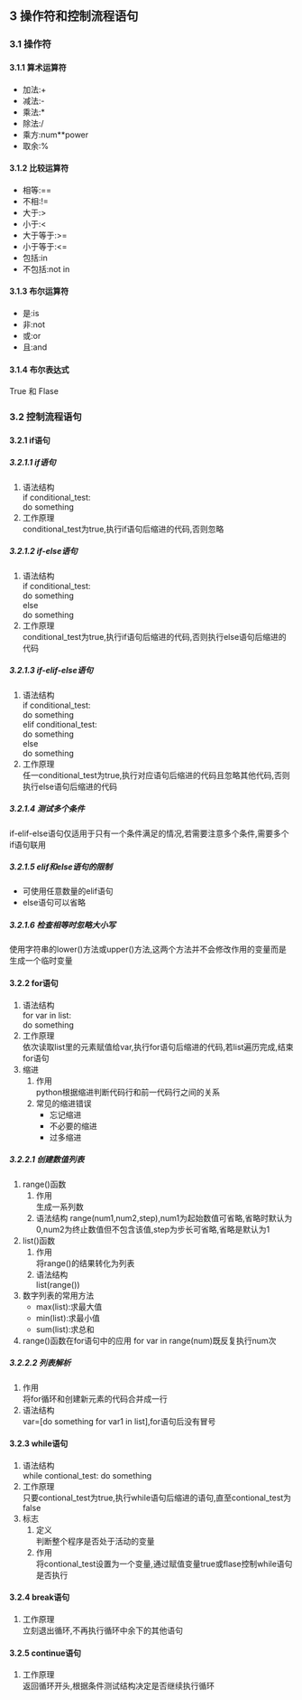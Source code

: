 ## 3 操作符和控制流程语句

### 3.1 操作符

#### 3.1.1 算术运算符

* 加法:+
* 减法:-
* 乘法:*
* 除法:/
* 乘方:num**power
* 取余:%

#### 3.1.2 比较运算符

* 相等:==
* 不相:!=
* 大于:>
* 小于:<
* 大于等于:>=
* 小于等于:<=
* 包括:in
* 不包括:not in

#### 3.1.3 布尔运算符

* 是:is
* 非:not
* 或:or
* 且:and

#### 3.1.4 布尔表达式

True 和 Flase

### 3.2 控制流程语句

#### 3.2.1 if语句

##### 3.2.1.1 if语句

1. 语法结构  
if conditional_test:  
   do something
2. 工作原理  
conditional_test为true,执行if语句后缩进的代码,否则忽略

##### 3.2.1.2 if-else语句

1. 语法结构  
if conditional_test:  
   do something  
else  
   do something
2. 工作原理  
conditional_test为true,执行if语句后缩进的代码,否则执行else语句后缩进的代码

##### 3.2.1.3 if-elif-else语句

1. 语法结构  
if conditional_test:  
   do something  
elif conditional_test:  
   do something  
else  
   do something
2. 工作原理  
任一conditional_test为true,执行对应语句后缩进的代码且忽略其他代码,否则执行else语句后缩进的代码

##### 3.2.1.4 测试多个条件  

if-elif-else语句仅适用于只有一个条件满足的情况,若需要注意多个条件,需要多个if语句联用

##### 3.2.1.5 elif和else语句的限制

* 可使用任意数量的elif语句
* else语句可以省略

##### 3.2.1.6 检查相等时忽略大小写

使用字符串的lower()方法或upper()方法,这两个方法并不会修改作用的变量而是生成一个临时变量

#### 3.2.2 for语句

1. 语法结构  
for var in list:  
   do something
2. 工作原理  
依次读取list里的元素赋值给var,执行for语句后缩进的代码,若list遍历完成,结束for语句
3. 缩进
   1. 作用  
   python根据缩进判断代码行和前一代码行之间的关系
   2. 常见的缩进错误
      * 忘记缩进
      * 不必要的缩进
      * 过多缩进

##### 3.2.2.1 创建数值列表

1. range()函数
   1. 作用  
   生成一系列数
   1. 语法结构
   range(num1,num2,step),num1为起始数值可省略,省略时默认为0,num2为终止数值但不包含该值,step为步长可省略,省略是默认为1
2. list()函数
   1. 作用  
   将range()的结果转化为列表
   2. 语法结构  
   list(range())
3. 数字列表的常用方法
   * max(list):求最大值
   * min(list):求最小值
   * sum(list):求总和
4. range()函数在for语句中的应用
for var in range(num)既反复执行num次

##### 3.2.2.2 列表解析

1. 作用  
将for循环和创建新元素的代码合并成一行
2. 语法结构  
var=[do something for var1 in list],for语句后没有冒号

#### 3.2.3 while语句

1. 语法结构  
while contional_test:
   do something
2. 工作原理  
只要contional_test为true,执行while语句后缩进的语句,直至contional_test为false
3. 标志
   1. 定义  
   判断整个程序是否处于活动的变量
   2. 作用  
   将contional_test设置为一个变量,通过赋值变量true或flase控制while语句是否执行

#### 3.2.4 break语句

1. 工作原理  
立刻退出循环,不再执行循环中余下的其他语句

#### 3.2.5 continue语句

1. 工作原理  
返回循环开头,根据条件测试结构决定是否继续执行循环

